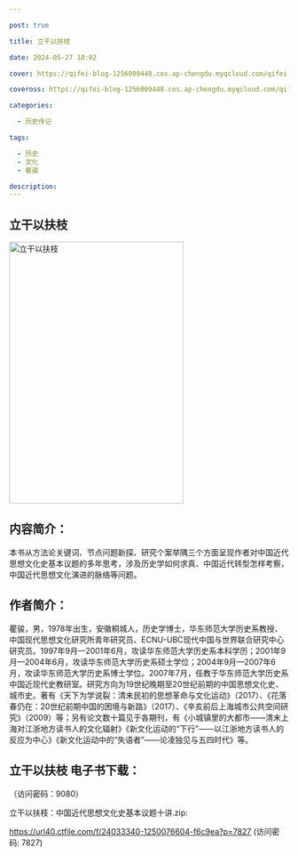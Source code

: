 ```yaml
---

post: true

title: 立干以扶枝

date: 2024-05-27 18:02

cover: https://qifei-blog-1256009448.cos.ap-chengdu.myqcloud.com/qifei-blog/660a04cf9f345e8d0394f4c0.jpg

coveross: https://qifei-blog-1256009448.cos.ap-chengdu.myqcloud.com/qifei-blog/660a04cf9f345e8d0394f4c0.jpg

categories:

  - 历史传记

tags:

  - 历史
  - 文化
  - 瞿骏

description:
---
```


## 立干以扶枝
<img alt="立干以扶枝 " class="aligncenter loaded" data-was-processed="true" decoding="async" fetchpriority="high" height="471" src="https://qifei-blog-1256009448.cos.ap-chengdu.myqcloud.com/qifei-blog/660a04cf9f345e8d0394f4c0.jpg " style="cursor: zoom-in;" width="314"/>

## 内容简介：

本书从方法论关键词、节点问题新探、研究个案举隅三个方面呈现作者对中国近代思想文化史基本议题的多年思考，涉及历史学如何求真、中国近代转型怎样考察，中国近代思想文化演进的脉络等问题。

## 作者简介：

瞿骏，男，1978年出生，安徽桐城人，历史学博士，华东师范大学历史系教授、中国现代思想文化研究所青年研究员、ECNU-UBC现代中国与世界联合研究中心研究员。1997年9月—2001年6月，攻读华东师范大学历史系本科学历；2001年9月—2004年6月，攻读华东师范大学历史系硕士学位；2004年9月—2007年6月，攻读华东师范大学历史系博士学位。2007年7月，任教于华东师范大学历史系中国近现代史教研室。研究方向为19世纪晚期至20世纪前期的中国思想文化史、城市史。著有《天下为学说裂：清末民初的思想革命与文化运动》（2017）、《花落春仍在：20世纪前期中国的困境与新路》（2017）、《辛亥前后上海城市公共空间研究》（2009）等；另有论文数十篇见于各期刊，有《小城镇里的大都市——清末上海对江浙地方读书人的文化辐射》《新文化运动的“下行”——以江浙地方读书人的反应为中心》《新文化运动中的“失语者”——论凌独见与五四时代》等。

## 立干以扶枝 电子书下载：

 （访问密码：9080）

立干以扶枝：中国近代思想文化史基本议题十讲.zip: 

https://url40.ctfile.com/f/24033340-1250076604-f6c9ea?p=7827 (访问密码: 7827)
